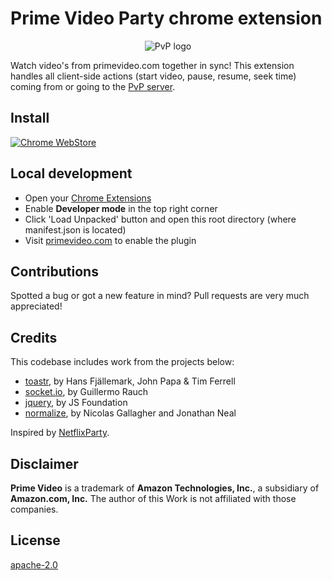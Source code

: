 # Prime Video Party chrome extension
<p style="text-align: center" align="center">
  <img src="https://primevideoparty.com/logo-full.png" alt="PvP logo"/>
</p>

Watch video's from primevideo.com together in sync! This extension handles all client-side actions (start video, pause, resume, seek time) coming from or going to the [PvP server](https://github.com/videoparty/server).

## Install
[![Chrome WebStore](https://developer.chrome.com/webstore/images/ChromeWebStore_BadgeWBorder_v2_340x96.png)](https://chrome.google.com/webstore/detail/eingklpogjmofcedolfbgoomghkaamkn)

## Local development
- Open your [Chrome Extensions](chrome://extensions)
- Enable **Developer mode** in the top right corner 
- Click 'Load Unpacked' button and open this root directory (where manifest.json is located)
- Visit [primevideo.com](https://www.primevideo.com) to enable the plugin

## Contributions
Spotted a bug or got a new feature in mind? Pull requests are very much appreciated!

## Credits
This codebase includes work from the projects below:
- [toastr](https://codeseven.github.io/toastr/), by Hans Fjällemark, John Papa & Tim Ferrell
- [socket.io](https://socket.io), by Guillermo Rauch
- [jquery](https://jquery.org), by JS Foundation
- [normalize](https://github.com/necolas/normalize.css), by Nicolas Gallagher and Jonathan Neal

Inspired by [NetflixParty](https://www.netflixparty.com/).

## Disclaimer
**Prime Video** is a trademark of **Amazon Technologies, Inc.**, a subsidiary of **Amazon.com, Inc.**
The author of this Work is not affiliated with those companies.

## License
[apache-2.0](LICENSE)